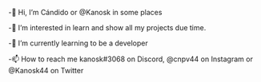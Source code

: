 
-👋 Hi, I’m Cándido or @Kanosk in some places

-👀 I’m interested in learn and show all my projects due time.

-🌱 I’m currently learning to be a developer

-📫 How to reach me kanosk#3068 on Discord, @cnpv44 on Instagram or @Kanosk44 on Twitter

<!---
Kanosk/Kanosk is a ✨ special ✨ repository because its `README.md` (this file) appears on your GitHub profile.
You can click the Preview link to take a look at your changes.
--->
